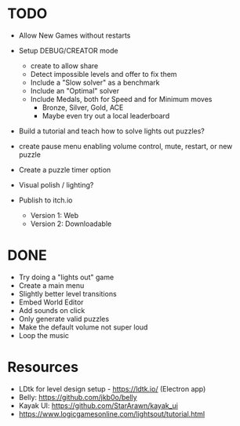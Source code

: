 # TODO
* Allow New Games without restarts
* Setup DEBUG/CREATOR mode
  * create to allow share
  * Detect impossible levels and offer to fix them
  * Include a "Slow solver" as a benchmark
  * Include an "Optimal" solver
  * Include Medals, both for Speed and for Minimum moves
    * Bronze, Silver, Gold, ACE
    * Maybe even try out a local leaderboard
    
* Build a tutorial and teach how to solve lights out puzzles?
* create pause menu enabling volume control, mute, restart, or new puzzle

* Create a puzzle timer option
* Visual polish / lighting?
* Publish to itch.io
  * Version 1: Web
  * Version 2: Downloadable

# DONE
* Try doing a "lights out" game
* Create a main menu
* Slightly better level transitions
* Embed World Editor
* Add sounds on click
* Only generate valid puzzles
* Make the default volume not super loud
* Loop the music

# Resources
* LDtk for level design setup - https://ldtk.io/ (Electron app)
* Belly: https://github.com/jkb0o/belly
* Kayak UI: https://github.com/StarArawn/kayak_ui
* https://www.logicgamesonline.com/lightsout/tutorial.html